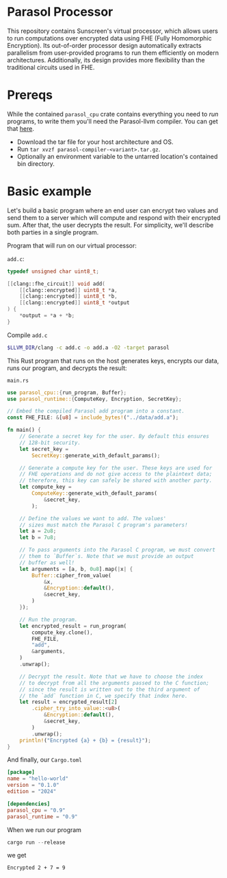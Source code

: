 # Parasol Processor
This repository contains Sunscreen's virtual processor, which allows users to run computations over encrypted data using FHE (Fully Homomorphic Encryption). Its out-of-order processor design automatically extracts parallelism from user-provided programs to run them efficiently on modern architectures. Additionally, its design provides more flexibility than the traditional circuits used in FHE.

# Prereqs
While the contained `parasol_cpu` crate contains everything you need to *run* programs, to write them you'll need the Parasol-llvm compiler. You can get that [here](https://github.com/Sunscreen-tech/testnet-starter/tree/main/compiler).

* Download the tar file for your host architecture and OS.
* Run `tar xvzf parasol-compiler-<variant>.tar.gz`.
* Optionally an environment variable to the untarred location's contained bin directory.

# Basic example
Let's build a basic program where an end user can encrypt two values and send them to a server which will compute and respond with their encrypted sum. After that, the user decrypts the result. For simplicity, we'll describe both parties in a single program.

Program that will run on our virtual processor:

`add.c`:
```C
typedef unsigned char uint8_t;

[[clang::fhe_circuit]] void add(
    [[clang::encrypted]] uint8_t *a,
    [[clang::encrypted]] uint8_t *b,
    [[clang::encrypted]] uint8_t *output
) {
    *output = *a + *b;
}
```

Compile `add.c`
```bash
$LLVM_DIR/clang -c add.c -o add.a -O2 -target parasol
```

This Rust program that runs on the host generates keys, encrypts our data, runs our program, and decrypts the result:

`main.rs`
```rust
use parasol_cpu::{run_program, Buffer};
use parasol_runtime::{ComputeKey, Encryption, SecretKey};

// Embed the compiled Parasol add program into a constant.
const FHE_FILE: &[u8] = include_bytes!("../data/add.a");

fn main() {
    // Generate a secret key for the user. By default this ensures
    // 128-bit security.
    let secret_key =
        SecretKey::generate_with_default_params();

    // Generate a compute key for the user. These keys are used for
    // FHE operations and do not give access to the plaintext data;
    // therefore, this key can safely be shared with another party.
    let compute_key =
        ComputeKey::generate_with_default_params(
            &secret_key,
        );

    // Define the values we want to add. The values' 
    // sizes must match the Parasol C program's parameters!
    let a = 2u8;
    let b = 7u8;

    // To pass arguments into the Parasol C program, we must convert
    // them to `Buffer`s. Note that we must provide an output
    // buffer as well!
    let arguments = [a, b, 0u8].map(|x| {
        Buffer::cipher_from_value(
            &x,
            &Encryption::default(),
            &secret_key,
        )
    });

    // Run the program.
    let encrypted_result = run_program(
        compute_key.clone(),
        FHE_FILE,
        "add",
        &arguments,
    )
    .unwrap();

    // Decrypt the result. Note that we have to choose the index
    // to decrypt from all the arguments passed to the C function;
    // since the result is written out to the third argument of
    // the `add` function in C, we specify that index here.
    let result = encrypted_result[2]
        .cipher_try_into_value::<u8>(
            &Encryption::default(),
            &secret_key,
        )
        .unwrap();
    println!("Encrypted {a} + {b} = {result}");
}
```

And finally, our `Cargo.toml`
```toml
[package]
name = "hello-world"
version = "0.1.0"
edition = "2024"

[dependencies]
parasol_cpu = "0.9"
parasol_runtime = "0.9"
```

When we run our program

```rust
cargo run --release
```

we get

```
Encrypted 2 + 7 = 9
```
